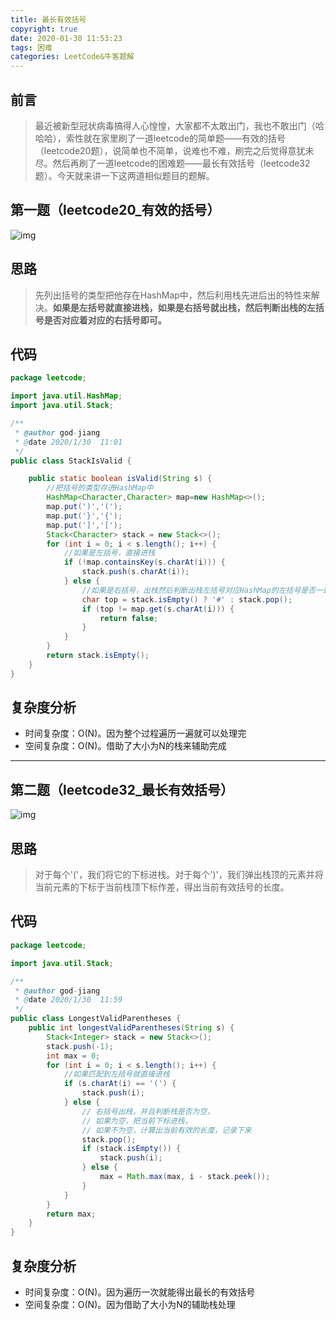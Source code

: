 ```yaml
---
title: 最长有效括号
copyright: true
date: 2020-01-30 11:53:23
tags: 困难
categories: LeetCode&牛客题解
---
```


## 前言

> 最近被新型冠状病毒搞得人心惶惶，大家都不太敢出门，我也不敢出门（哈哈哈），索性就在家里刷了一道leetcode的简单题——有效的括号（leetcode20题），说简单也不简单，说难也不难，刷完之后觉得意犹未尽。然后再刷了一道leetcode的困难题——最长有效括号（leetcode32题）。今天就来讲一下这两道相似题目的题解。

<!--more-->

## 第一题（leetcode20_有效的括号）

![img](https://pic1.zhimg.com/80/v2-3009c2ec8800e2dce79bb44decad3e8c_hd.jpg)

## 思路

> 先列出括号的类型把他存在HashMap中，然后利用栈先进后出的特性来解决。**如果是左括号就直接进栈，如果是右括号就出栈，然后判断出栈的左括号是否对应着对应的右括号即可。**

## 代码

```java
package leetcode;

import java.util.HashMap;
import java.util.Stack;

/**
 * @author god-jiang
 * @date 2020/1/30  11:01
 */
public class StackIsValid {

    public static boolean isValid(String s) {
        //把括号的类型存进HashMap中
        HashMap<Character,Character> map=new HashMap<>();
        map.put(')','(');
        map.put('}','{');
        map.put(']','[');
        Stack<Character> stack = new Stack<>();
        for (int i = 0; i < s.length(); i++) {
            //如果是左括号，直接进栈
            if (!map.containsKey(s.charAt(i))) {
                stack.push(s.charAt(i));
            } else {
                //如果是右括号，出栈然后判断出栈左括号对应HashMap的左括号是否一致
                char top = stack.isEmpty() ? '#' : stack.pop();
                if (top != map.get(s.charAt(i))) {
                    return false;
                }
            }
        }
        return stack.isEmpty();
    }
}
```

## 复杂度分析

- 时间复杂度：O(N)。因为整个过程遍历一遍就可以处理完
- 空间复杂度：O(N)。借助了大小为N的栈来辅助完成

------



## 第二题（leetcode32_最长有效括号）

![img](https://pic1.zhimg.com/v2-3db2f1101e338975b5dab286d6e443a4_b.png)

## 思路

> 对于每个'('，我们将它的下标进栈。对于每个')'，我们弹出栈顶的元素并将当前元素的下标于当前栈顶下标作差，得出当前有效括号的长度。

## 代码

```java
package leetcode;

import java.util.Stack;

/**
 * @author god-jiang
 * @date 2020/1/30  11:59
 */
public class LongestValidParentheses {
    public int longestValidParentheses(String s) {
        Stack<Integer> stack = new Stack<>();
        stack.push(-1);
        int max = 0;
        for (int i = 0; i < s.length(); i++) {
            //如果匹配到左括号就直接进栈
            if (s.charAt(i) == '(') {
                stack.push(i);
            } else {
                // 右括号出栈，并且判断栈是否为空，
                // 如果为空，把当前下标进栈，
                // 如果不为空，计算出当前有效的长度，记录下来
                stack.pop();
                if (stack.isEmpty()) {
                    stack.push(i);
                } else {
                    max = Math.max(max, i - stack.peek());
                }
            }
        }
        return max;
    }
}
```

## 复杂度分析

- 时间复杂度：O(N)。因为遍历一次就能得出最长的有效括号
- 空间复杂度：O(N)。因为借助了大小为N的辅助栈处理


